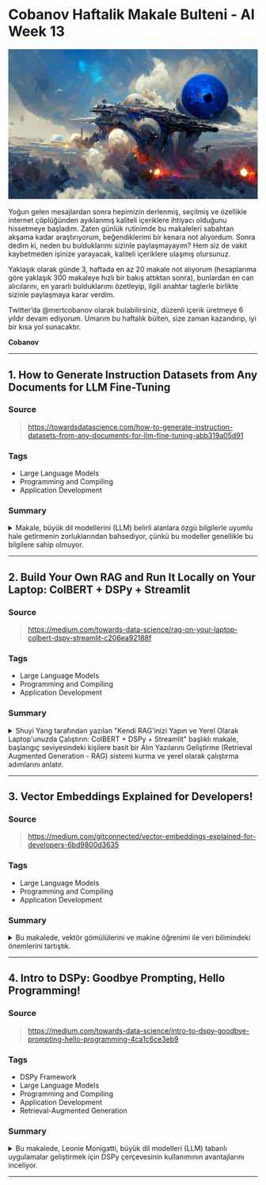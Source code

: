 # Cobanov Haftalik Makale Bulteni - AI Week 13

<p align="center"><img src="assets/poster-week13.jpeg" alt="cloud ruins by mert cobnoav, 2022" width="650"><p>

Yoğun gelen mesajlardan sonra hepimizin derlenmiş, seçilmiş ve özellikle internet çöplüğünden ayıklanmış kaliteli içeriklere ihtiyacı olduğunu hissetmeye başladım. Zaten günlük rutinimde bu makaleleri sabahtan akşama kadar araştırıyorum, beğendiklerimi bir kenara not alıyordum. Sonra dedim ki, neden bu bulduklarımı sizinle paylaşmayayım? Hem siz de vakit kaybetmeden işinize yarayacak, kaliteli içeriklere ulaşmış olursunuz.

Yaklaşık olarak günde 3, haftada en az 20 makale not alıyorum (hesaplarıma göre yaklaşık 300 makaleye hızlı bir bakış attıktan sonra), bunlardan en can alıcılarını, en yararlı bulduklarımı özetleyip, ilgili anahtar taglerle birlikte sizinle paylaşmaya karar verdim.

Twitter’da @mertcobanov olarak bulabilirsiniz, düzenli içerik üretmeye 6 yıldır devam ediyorum. Umarım bu haftalık bülten, size zaman kazandırıp, iyi bir kısa yol sunacaktır.

**Cobanov**

---

<div style="page-break-after: always;"></div>

## 1. How to Generate Instruction Datasets from Any Documents for LLM Fine-Tuning

### Source

> <https://towardsdatascience.com/how-to-generate-instruction-datasets-from-any-documents-for-llm-fine-tuning-abb319a05d91>

### Tags

- Large Language Models
- Programming and Compiling
- Application Development

### Summary

<details><summary>
Makale, büyük dil modellerini (LLM) belirli alanlara özgü bilgilerle uyumlu hale getirmenin zorluklarından bahsediyor, çünkü bu modeller genellikle bu bilgilere sahip olmuyor. </summary><br>
Yazar, kullanıcının özel verilerine uyum sağlamak için yapay talimat veri kümeleri üretebilen, açık kaynaklı ve hafif bir kütüphane olan Bonito adında, maliyeti düşük bir çözüm öneriyor. Bonito, özel görevler oluşturmak için tasarlanmış ve LLM'leri daha iyi hale getirmek için gerekli veri kümelerini oluşturmak için kullanılabilir. Yazar, istenilen sonuçlara ulaşmak için net talimatların verilmesinin önemini vurguluyor, çünkü talimatlar tartışmayı yönlendirip, ilgili ve kullanıcı beklentileriyle uyumlu olmasını sağlıyor.

Makale, Bonito kullanmanın faydalarını, açık kaynak olması, hafif tasarımı ve yapay veri kümelerini ekonomik bir şekilde üretebilme yeteneğini öne çıkarıyor. Yazar ayrıca, LLM'leri kullanarak talimat veri kümeleri oluşturmanın pahalı ve zaman alıcı olabileceğini, bu yüzden Bonito'nun uygun bir alternatif olduğunu belirtiyor. Ek olarak, makale, talimatların ne olduğunu ve istenilen sonuçlara ulaşmak için tartışmayı nasıl yönlendirdiğini anlamanın önemine değiniyor.

Genel olarak, makale, LLM'leri daha iyi hale getirmek için talimat veri kümeleri üretme potansiyeli olan Bonito hakkında detaylı bir bakış sunuyor ve net talimatların istenilen sonuçlara ulaşmak için önemini vurguluyor.

</details>

---

<div style="page-break-after: always;"></div>

## 2. Build Your Own RAG and Run It Locally on Your Laptop: ColBERT + DSPy + Streamlit

### Source

> <https://medium.com/towards-data-science/rag-on-your-laptop-colbert-dspy-streamlit-c206ea92188f>

### Tags

- Large Language Models
- Programming and Compiling
- Application Development

### Summary

<details>
<summary>
Shuyi Yang tarafından yazılan "Kendi RAG'inizi Yapın ve Yerel Olarak Laptop'unuzda Çalıştırın: ColBERT + DSPy + Streamlit" başlıklı makale, başlangıç seviyesindeki kişilere basit bir Alın Yazılarını Geliştirme (Retrieval Augmented Generation - RAG) sistemi kurma ve yerel olarak çalıştırma adımlarını anlatır.
</summary><br>

Yazar, yazma görevlerinde yardımcı olan akıllı bir asistan olan RAG kavramını ve bunun ColBERT, DSPy ve Streamlit kullanılarak bir laptop üzerinde nasıl kurulup çalıştırılabileceğini açıklar.

Ders, RAG'in temellerini ve çeşitli endüstrilerdeki potansiyel uygulamalarını anlamanın önemini açıklayarak başlar. Yazar daha sonra RAG sistemi kurmak için gerekli olan ColBERT, DSPy ve Streamlit gibi araçlar ve kütüphanelerin bir listesini sunar.

Makalenin bir sonraki bölümü, gerekli araçların ve kütüphanelerin kurulumu ve ayarlanmasına odaklanır. Yazar, ColBERT, DSPy ve Streamlit'in nasıl kurulacağı ve optimal performans için nasıl yapılandırılacağı konusunda detaylı talimatlar sağlar.

Araçlar ve kütüphaneler kurulduktan sonra, yazar ColBERT ve DSPy kullanarak RAG sisteminin nasıl kurulacağını açıklar. Bu, kullanıcıların isteklerini girebilecekleri ve üretilen yanıtları alabilecekleri basit bir metin tabanlı arayüz oluşturmayı içerir. Yazar, bu özellikleri nasıl uygulayacaklarına dair kod örnekleri ve açıklamalar sağlar.

Makalenin son bölümü, RAG sisteminin Streamlit kullanılarak kullanıcının laptop'unda yerel olarak nasıl dağıtılacağını kapsar. Yazar, herhangi bir harici bağımlılık veya sunucu gerektirmeyen, yerel olarak çalıştırılabilecek bir Streamlit uygulaması oluşturmayı açıklar.

Tüm ders boyunca, yazar başlangıç seviyesindekilere yönelik yararlı ipuçları ve püf noktaları sunar, örneğin yaygın hataların nasıl ele alınacağı ve RAG sisteminin daha iyi performans için nasıl optimize edileceği gibi. Makale, anahtar noktaların özetini sunarak ve okuyucuları sağlanan kod örneklerini kullanarak kendi RAG sistemlerini kurmaya teşvik ederek sona erer.

Genel olarak, makale, başlangıç seviyesindeki kişilere laptop'larında yerel olarak basit bir RAG sistemi kurup çalıştırmak isteyenler için kapsamlı ve erişilebilir bir ders sunar. Yazarın açık ve öz dil kullanımı, detaylı kod örnekleriyle birlikte, okuyucuların dersi takip etmesini ve sunulan kavramları anlamasını kolaylaştırır.

</details>

---

<div style="page-break-after: always;"></div>

## 3. Vector Embeddings Explained for Developers!

### Source

> <https://medium.com/gitconnected/vector-embeddings-explained-for-developers-6bd9800d3635>

### Tags

- Large Language Models
- Programming and Compiling
- Application Development

### Summary

<details>

<summary> 
Bu makalede, vektör gömülülerini ve makine öğrenimi ile veri bilimindeki önemlerini tartıştık. 
</summary>
<br>

Ayrıca, OpenAI, Cohere ve HuggingFace gibi popüler gömülü modelleri kullanarak vektör gömülülerini nasıl oluşturabileceğimizi ve bunları SingleStore veritabanında nasıl saklayabileceğimizi keşfettik.

Makalede ele alınan ana noktalar şunlardır:

1. Vektör gömülüler, metin, görüntü ve diğer veri formlarının etkili bir şekilde işlenmesi ve analiz edilmesini sağlayarak makine öğrenimi ve veri biliminde hayati bir bileşendir.
2. Veri noktalarını, yüksek boyutlu bir uzayda vektörler olarak temsil ederek, boyut indirgeme yoluyla daha düşük boyutlu bir uzaya indirgeyerek ve benzerliğe göre kümeleme veya sınıflandırma yaparak vektör gömülülerinin nasıl çalıştığını açıkladık.
3. Farklı özellikler ve yetenekler sunan OpenAI, Cohere ve HuggingFace gibi popüler gömülü modellerden bahsettik.
4. Bu modelleri kullanarak vektör gömülülerini nasıl oluşturacağımızı gösterirken, modellerle etkileşim kurmak için Python kütüphaneleri ve API anahtarlarının nasıl kullanılacağını gösterdik.
5. Oluşturulduktan sonra, vektör gömülülerini bir SingleStore veritabanında nasıl saklayacağımızı gösterdik. SQL Düzenleyici aracılığıyla bunu yapmanın kolaylığına ve indeksli yaklaşık-en-yakın-komşu (ANN) araması yapma yeteneğine dikkat çektik.
6. Son olarak, vektör gömülülerinin potansiyelinden ve AI'da, sohbet robotlarından içerik öneri sistemlerine kadar uygulamalarından bahsettik.

Geliştiriciler, vektör gömülülerinin nasıl çalıştığını ve nasıl oluşturulup saklanacağını anlayarak, daha sofistike makine öğrenimi modelleri ve uygulamaları geliştirmek için bu güçlü araçları kullanabilirler.

</details>

---

<div style="page-break-after: always;"></div>

## 4. Intro to DSPy: Goodbye Prompting, Hello Programming!

### Source

> <https://medium.com/towards-data-science/intro-to-dspy-goodbye-prompting-hello-programming-4ca1c6ce3eb9>

### Tags

- DSPy Framework
- Large Language Models
- Programming and Compiling
- Application Development
- Retrieval-Augmented Generation

### Summary

<details> <summary> 
Bu makalede, Leonie Monigatti, büyük dil modelleri (LLM) tabanlı uygulamalar geliştirmek için DSPy çerçevesinin kullanımının avantajlarını inceliyor. 
</summary> <br>
Geleneksel yöntemlerle yapılan LLM tabanlı uygulamaların genellikle karmaşık ve kırılgan olduğunu, bu durumun da dağıtım sırasında sorunlara neden olduğunu açıklıyor. Bu problemleri çözmek için DSPy, sorular sorma yerine programlama ve derlemeyi önererek daha sağlam bir çözüm sunuyor.

Makale, DSPy'nin ne olduğunu ve diğer çerçevelerden nasıl farklı olduğunu tanımlayarak başlıyor. Ardından, LLM tabanlı uygulamalar geliştirirken karşılaşılan güncel zorluklar, özellikle de kırılganlık problemi üzerine bir genel bakış sunuyor. Bu sorunu çözmek için DSPy, soru sorma yerine programlama ve derleme içeren yeni bir yaklaşım sunar. Bu yaklaşım, işlem akışı üzerinde daha fazla kontrol sağlar ve dağıtım sırasında hata riskini azaltır.

Yazar, Weaviate veri setini kullanarak Retrieval-Augmented Generation (RAG) için baştan sona bir DSPy iş akışı örneği veriyor. Bu iş akışı, DSPy'nin karmaşık LLM tabanlı uygulamaları daha kolay ve güvenilir bir şekilde nasıl oluşturabileceğini gösteriyor.

Makale boyunca Monigatti, DSPy'de programlamanın ve derlemenin önemini vurguluyor ve bu yaklaşımın geleneksel soru sorma yöntemlerine göre avantajlarını belirtiyor. Ayrıca, DSPy ile başlamak için pratik ipuçları sunuyor ve daha fazla öğrenim için kaynaklar öneriyor.

Sonuç olarak, makale, DSPy'ye ve LLM tabanlı uygulamaları geliştirme şeklimizi devrim niteliğinde değiştirebilecek potansiyeline geniş bir giriş sağlıyor. Soru sorma yerine programlama ve derlemeyi tercih ederek, DSPy, karmaşık uygulamalar oluşturmak için daha sağlam ve güvenilir bir çözüm sunuyor.

</details>

---

<div style="page-break-after: always;"></div>

